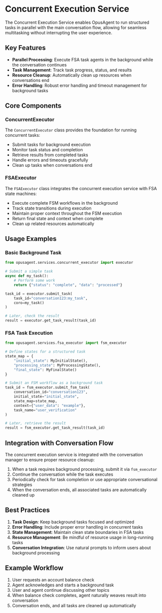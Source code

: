 # Concurrent Execution Service

The Concurrent Execution Service enables OpusAgent to run structured tasks in parallel with the main conversation flow, allowing for seamless multitasking without interrupting the user experience.

## Key Features

- **Parallel Processing**: Execute FSA task agents in the background while the conversation continues
- **Task Management**: Track task progress, status, and results
- **Resource Cleanup**: Automatically clean up resources when conversations end
- **Error Handling**: Robust error handling and timeout management for background tasks

## Core Components

### ConcurrentExecutor

The `ConcurrentExecutor` class provides the foundation for running concurrent tasks:

- Submit tasks for background execution
- Monitor task status and completion
- Retrieve results from completed tasks
- Handle errors and timeouts gracefully
- Clean up tasks when conversations end

### FSAExecutor

The `FSAExecutor` class integrates the concurrent execution service with FSA state machines:

- Execute complete FSM workflows in the background
- Track state transitions during execution
- Maintain proper context throughout the FSM execution
- Return final state and context when complete
- Clean up related resources automatically

## Usage Examples

### Basic Background Task

```python
from opusagent.services.concurrent_executor import executor

# Submit a simple task
async def my_task():
    # Perform some work
    return {"status": "complete", "data": "processed"}

task_id = executor.submit_task(
    task_id="conversation123:my_task",
    coro=my_task()
)

# Later, check the result
result = executor.get_task_result(task_id)
```

### FSA Task Execution

```python
from opusagent.services.fsa_executor import fsm_executor

# Define states for a structured task
state_map = {
    "initial_state": MyInitialState(),
    "processing_state": MyProcessingState(),
    "final_state": MyFinalState()
}

# Submit an FSM workflow as a background task
task_id = fsm_executor.submit_fsm_task(
    conversation_id="conversation123",
    initial_state="initial_state",
    state_map=state_map,
    context={"user_data": "example"},
    task_name="user_verification"
)

# Later, retrieve the result
result = fsm_executor.get_task_result(task_id)
```

## Integration with Conversation Flow

The concurrent execution service is integrated with the conversation manager to ensure proper resource cleanup:

1. When a task requires background processing, submit it via `fsm_executor`
2. Continue the conversation while the task executes
3. Periodically check for task completion or use appropriate conversational strategies
4. When the conversation ends, all associated tasks are automatically cleaned up

## Best Practices

1. **Task Design**: Keep background tasks focused and optimized
2. **Error Handling**: Include proper error handling in concurrent tasks
3. **State Management**: Maintain clean state boundaries in FSA tasks
4. **Resource Management**: Be mindful of resource usage in long-running tasks
5. **Conversation Integration**: Use natural prompts to inform users about background processing

## Example Workflow

1. User requests an account balance check
2. Agent acknowledges and starts a background task
3. User and agent continue discussing other topics
4. When balance check completes, agent naturally weaves result into conversation
5. Conversation ends, and all tasks are cleaned up automatically 